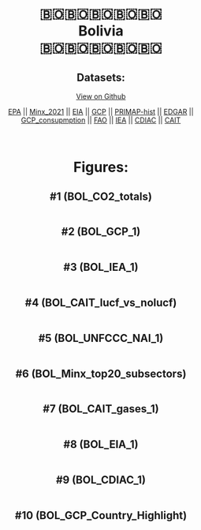 
<center>
<h1 align="center">
🇧🇴🇧🇴🇧🇴🇧🇴🇧🇴
<br>
Bolivia
<br>
🇧🇴🇧🇴🇧🇴🇧🇴🇧🇴
</h1>
<h2>Datasets:</h2>
<p><a href="https://github.com/dquintani/GreenhouseData/tree/master/country_data/BOL_Bolivia/data">View on Github</a>
<br></p><p><a href="data/BOL_EPA.csv">EPA</a> || <a href="data/BOL_Minx_2021.csv">Minx_2021</a> || <a href="data/BOL_EIA.csv">EIA</a> || <a href="data/BOL_GCP.csv">GCP</a> || <a href="data/BOL_PRIMAP-hist.csv">PRIMAP-hist</a> || <a href="data/BOL_EDGAR.csv">EDGAR</a> || <a href="data/BOL_GCP_consupmption.csv">GCP_consupmption</a> || <a href="data/BOL_FAO.csv">FAO</a> || <a href="data/BOL_IEA.csv">IEA</a> || <a href="data/BOL_CDIAC.csv">CDIAC</a> || <a href="data/BOL_CAIT.csv">CAIT</a></p><p><br></p>
<h1>Figures:</h1><h2>#1 (BOL_CO2_totals)</h2>
<p><img alt="" src="figures/BOL_CO2_totals.png" /></p><h2>#2 (BOL_GCP_1)</h2>
<p><img alt="" src="figures/BOL_GCP_1.png" /></p><h2>#3 (BOL_IEA_1)</h2>
<p><img alt="" src="figures/BOL_IEA_1.png" /></p><h2>#4 (BOL_CAIT_lucf_vs_nolucf)</h2>
<p><img alt="" src="figures/BOL_CAIT_lucf_vs_nolucf.png" /></p><h2>#5 (BOL_UNFCCC_NAI_1)</h2>
<p><img alt="" src="figures/BOL_UNFCCC_NAI_1.png" /></p><h2>#6 (BOL_Minx_top20_subsectors)</h2>
<p><img alt="" src="figures/BOL_Minx_top20_subsectors.png" /></p><h2>#7 (BOL_CAIT_gases_1)</h2>
<p><img alt="" src="figures/BOL_CAIT_gases_1.png" /></p><h2>#8 (BOL_EIA_1)</h2>
<p><img alt="" src="figures/BOL_EIA_1.png" /></p><h2>#9 (BOL_CDIAC_1)</h2>
<p><img alt="" src="figures/BOL_CDIAC_1.png" /></p><h2>#10 (BOL_GCP_Country_Highlight)</h2>
<p><img alt="" src="figures/BOL_GCP_Country_Highlight.png" /></p>
